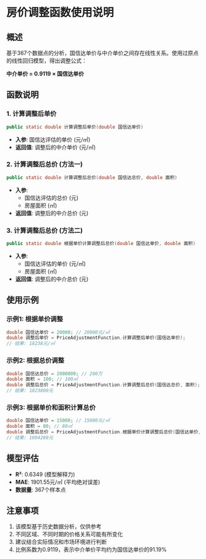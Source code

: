 # 房价调整函数使用说明

## 概述
基于367个数据点的分析，国信达单价与中介单价之间存在线性关系。使用过原点的线性回归模型，得出调整公式：

**中介单价 = 0.9119 × 国信达单价**

## 函数说明

### 1. 计算调整后单价
```java
public static double 计算调整后单价(double 国信达单价)
```
- **入参**: 国信达评估的单价 (元/㎡)
- **返回值**: 调整后的中介单价 (元/㎡)

### 2. 计算调整后总价 (方法一)
```java
public static double 计算调整后总价(double 国信达总价, double 面积)
```
- **入参**: 
  - 国信达评估的总价 (元)
  - 房屋面积 (㎡)
- **返回值**: 调整后的中介总价 (元)

### 3. 计算调整后总价 (方法二)
```java
public static double 根据单价计算调整后总价(double 国信达单价, double 面积)
```
- **入参**: 
  - 国信达评估的单价 (元/㎡)
  - 房屋面积 (㎡)
- **返回值**: 调整后的中介总价 (元)

## 使用示例

### 示例1: 根据单价调整
```java
double 国信达单价 = 20000; // 20000元/㎡
double 调整后单价 = PriceAdjustmentFunction.计算调整后单价(国信达单价);
// 结果: 18238元/㎡
```

### 示例2: 根据总价调整
```java
double 国信达总价 = 2000000; // 200万
double 面积 = 100; // 100㎡
double 调整后总价 = PriceAdjustmentFunction.计算调整后总价(国信达总价, 面积);
// 结果: 1823800元
```

### 示例3: 根据单价和面积计算总价
```java
double 国信达单价 = 15000; // 15000元/㎡
double 面积 = 80; // 80㎡
double 调整后总价 = PriceAdjustmentFunction.根据单价计算调整后总价(国信达单价, 面积);
// 结果: 1094280元
```

## 模型评估
- **R²**: 0.6349 (模型解释力)
- **MAE**: 1901.55元/㎡ (平均绝对误差)
- **数据量**: 367个样本点

## 注意事项
1. 该模型基于历史数据分析，仅供参考
2. 不同区域、不同时期的价格关系可能有所变化
3. 建议结合实际情况和市场环境进行判断
4. 比例系数为0.9119，表示中介单价平均约为国信达单价的91.19% 